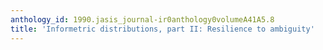 ```yaml
---
anthology_id: 1990.jasis_journal-ir0anthology0volumeA41A5.8
title: 'Informetric distributions, part II: Resilience to ambiguity'
---
```

